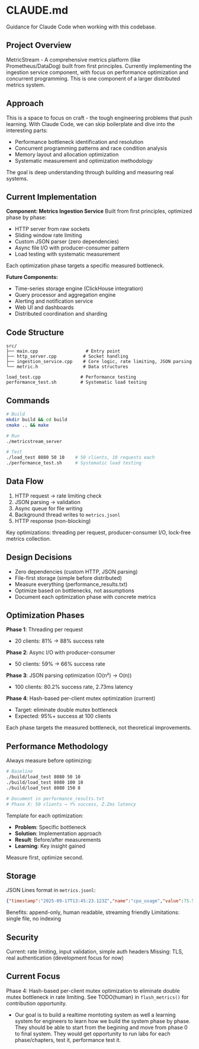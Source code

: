 # CLAUDE.md

Guidance for Claude Code when working with this codebase.

## Project Overview

MetricStream - A comprehensive metrics platform (like Prometheus/DataDog) built from first principles. Currently implementing the ingestion service component, with focus on performance optimization and concurrent programming. This is one component of a larger distributed metrics system.

## Approach

This is a space to focus on craft - the tough engineering problems that push learning. With Claude Code, we can skip boilerplate and dive into the interesting parts:

- Performance bottleneck identification and resolution
- Concurrent programming patterns and race condition analysis  
- Memory layout and allocation optimization
- Systematic measurement and optimization methodology

The goal is deep understanding through building and measuring real systems.

## Current Implementation

**Component: Metrics Ingestion Service**
Built from first principles, optimized phase by phase:

- HTTP server from raw sockets
- Sliding window rate limiting  
- Custom JSON parser (zero dependencies)
- Async file I/O with producer-consumer pattern
- Load testing with systematic measurement

Each optimization phase targets a specific measured bottleneck.

**Future Components:**
- Time-series storage engine (ClickHouse integration)
- Query processor and aggregation engine
- Alerting and notification service
- Web UI and dashboards
- Distributed coordination and sharding

## Code Structure

```
src/
├── main.cpp                  # Entry point
├── http_server.cpp          # Socket handling
├── ingestion_service.cpp    # Core logic, rate limiting, JSON parsing
└── metric.h                 # Data structures

load_test.cpp               # Performance testing
performance_test.sh         # Systematic load testing
```

## Commands

```bash
# Build
mkdir build && cd build
cmake .. && make

# Run
./metricstream_server

# Test
./load_test 8080 50 10    # 50 clients, 10 requests each
./performance_test.sh     # Systematic load testing
```

## Data Flow

1. HTTP request → rate limiting check
2. JSON parsing → validation  
3. Async queue for file writing
4. Background thread writes to `metrics.jsonl`
5. HTTP response (non-blocking)

Key optimizations: threading per request, producer-consumer I/O, lock-free metrics collection.

## Design Decisions

- Zero dependencies (custom HTTP, JSON parsing)
- File-first storage (simple before distributed)
- Measure everything (performance_results.txt)
- Optimize based on bottlenecks, not assumptions
- Document each optimization phase with concrete metrics

## Optimization Phases

**Phase 1**: Threading per request  
- 20 clients: 81% → 88% success rate

**Phase 2**: Async I/O with producer-consumer  
- 50 clients: 59% → 66% success rate

**Phase 3**: JSON parsing optimization (O(n²) → O(n))  
- 100 clients: 80.2% success rate, 2.73ms latency

**Phase 4**: Hash-based per-client mutex optimization (current)  
- Target: eliminate double mutex bottleneck
- Expected: 95%+ success at 100 clients

Each phase targets the measured bottleneck, not theoretical improvements.

## Performance Methodology

Always measure before optimizing:

```bash
# Baseline
./build/load_test 8080 50 10
./build/load_test 8080 100 10
./build/load_test 8080 150 8

# Document in performance_results.txt
# Phase X: 50 clients → Y% success, Z.Zms latency
```

Template for each optimization:
- **Problem**: Specific bottleneck
- **Solution**: Implementation approach
- **Result**: Before/after measurements
- **Learning**: Key insight gained

Measure first, optimize second.

## Storage

JSON Lines format in `metrics.jsonl`:
```json
{"timestamp":"2025-09-17T13:45:23.123Z","name":"cpu_usage","value":75.5}
```

Benefits: append-only, human readable, streaming friendly
Limitations: single file, no indexing

## Security

Current: rate limiting, input validation, simple auth headers
Missing: TLS, real authentication (development focus for now)

## Current Focus

Phase 4: Hash-based per-client mutex optimization to eliminate double mutex bottleneck in rate limiting. See TODO(human) in `flush_metrics()` for contribution opportunity.
- Our goal is to build a  realtime montoting system as well a learning system for engineers to learn how we build the system phase by phase. They should be able to start from the begining and move from phase 0 to final system. They would get opportunity to run labs for each phase/chapters, test it, performance test it.